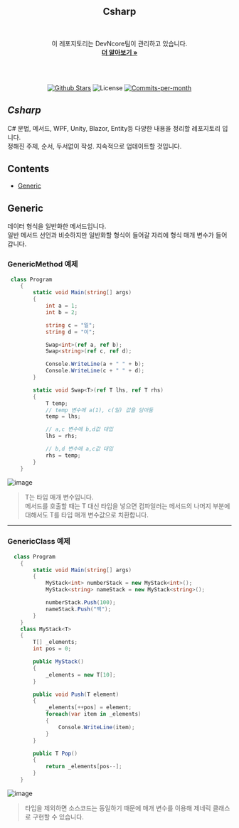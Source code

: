 <div align=center>
  <h2>Csharp</h2>
  <br/>
 
  이 레포지토리는 DevNcore팀이 관리하고 있습니다.
  <br />
  <a href="https://github.com/devncore/devncore"><strong>더 알아보기 »</strong></a>
 
  <br />
  <br />
 
  <p align="center">
   <a href="https://github.com/devncore/csharp/stargazers"><img src="https://img.shields.io/github/stars/devncore/csharp" alt="Github Stars"></a>
   <img src="https://img.shields.io/github/license/devncore/csharp" alt="License">
   <a href="https://github.com/devncore/csharp/pulse"><img src="https://img.shields.io/github/commit-activity/m/devncore/csharp" alt="Commits-per-month"></a>
 </p>
</div>

## _Csharp_
C# 문법, 메서드, WPF, Unity, Blazor, Entity등 다양한 내용을 정리할 레포지토리 입니다.    
정해진 주제, 순서, 두서없이 작성. 지속적으로 업데이트할 것입니다.

## Contents
- [Generic](#Generic)

## Generic
데이터 형식을 일반화한 메서드입니다.    
일반 메서드 선언과 비슷하지만 일반화할 형식이 들어갈 자리에 형식 매개 변수가 들어갑니다.    

### GenericMethod 예제

```csharp
 class Program
    {
        static void Main(string[] args)
        {
            int a = 1;
            int b = 2;

            string c = "일";
            string d = "이";

            Swap<int>(ref a, ref b);
            Swap<string>(ref c, ref d);

            Console.WriteLine(a + " " + b);
            Console.WriteLine(c + " " + d);
        }

        static void Swap<T>(ref T lhs, ref T rhs)
        {
            T temp;
            // temp 변수에 a(1), c(일) 값을 담아둠
            temp = lhs;

            // a,c 변수에 b,d값 대입
            lhs = rhs;

            // b,d 변수에 a,c값 대입
            rhs = temp;
        }
    }
```

![image](https://user-images.githubusercontent.com/68521148/135848199-851e71c8-7ebc-4991-9375-08f52c760f11.png)

> T는 타입 매개 변수입니다.    
> 메서드를 호출할 때는 T 대신 타입을 넣으면 컴파일러는 메서드의 나머지 부분에 대해서도 T를 타입 매개 변수값으로 치환합니다.

***

### GenericClass 예제

```csharp
  class Program
    {
        static void Main(string[] args)
        {
            MyStack<int> numberStack = new MyStack<int>();
            MyStack<string> nameStack = new MyStack<string>();

            numberStack.Push(100);
            nameStack.Push("백");
        }
    }
    class MyStack<T>
    {
        T[] _elements;
        int pos = 0;

        public MyStack()
        {
            _elements = new T[10];
        }

        public void Push(T element)
        {
            _elements[++pos] = element;
            foreach(var item in _elements)
            {
                Console.WriteLine(item);
            }
        }

        public T Pop()
        {
            return _elements[pos--];
        }
    }
```

![image](https://user-images.githubusercontent.com/68521148/135850480-96792a80-79a5-49ba-914a-94d2b0a820e1.png)

> 타입을 제외하면 소스코드는 동일하기 때문에  매개 변수를 이용해 제네릭 클래스로 구현할 수 있습니다.
